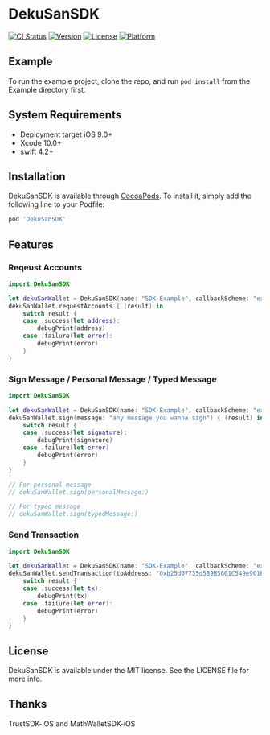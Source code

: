 # DekuSanSDK

[![CI Status](https://img.shields.io/travis/dexon-foundation/DekuSanSDK.svg?style=flat)](https://travis-ci.org/dexon-foundation/DekuSanSDK)
[![Version](https://img.shields.io/cocoapods/v/DekuSanSDK.svg?style=flat)](https://cocoapods.org/pods/DekuSanSDK)
[![License](https://img.shields.io/cocoapods/l/DekuSanSDK.svg?style=flat)](https://cocoapods.org/pods/DekuSanSDK)
[![Platform](https://img.shields.io/cocoapods/p/DekuSanSDK.svg?style=flat)](https://cocoapods.org/pods/DekuSanSDK)

## Example

To run the example project, clone the repo, and run `pod install` from the Example directory first.

## System Requirements

- Deployment target iOS 9.0+
- Xcode 10.0+
- swift 4.2+

## Installation

DekuSanSDK is available through [CocoaPods](https://cocoapods.org). To install
it, simply add the following line to your Podfile:

```ruby
pod 'DekuSanSDK'
```

## Features

### Reqeust Accounts

```swift
import DekuSanSDK

let dekuSanWallet = DekuSanSDK(name: "SDK-Example", callbackScheme: "example-dekusan", blockchain: .dexon)
dekuSanWallet.requestAccounts { (result) in
    switch result {
    case .success(let address):
        debugPrint(address)
    case .failure(let error):
        debugPrint(error)
    }
}
```

### Sign Message / Personal Message / Typed Message

```swift
import DekuSanSDK

let dekuSanWallet = DekuSanSDK(name: "SDK-Example", callbackScheme: "example-dekusan", blockchain: .dexon)
dekuSanWallet.sign(message: "any message you wanna sign") { (result) in
    switch result {
    case .success(let signature):
        debugPrint(signature)
    case .failure(let error)
        debugPrint(error)
    }
}

// For personal message
// dekuSanWallet.sign(personalMessage:)

// For typed message
// dekuSanWallet.sign(typedMessage:)
```

### Send Transaction

```swift
import DekuSanSDK

let dekuSanWallet = DekuSanSDK(name: "SDK-Example", callbackScheme: "example-dekusan", blockchain: .dexon)
dekuSanWallet.sendTransaction(toAddress: "0xb25d07735d5B9B5601C549e901b04bd3A5Af93a6", amount: 1) { (result) in
    switch result {
    case .success(let tx):
        debugPrint(tx)
    case .failure(let error):
        debugPrint(error)
    }
}
```

## License

DekuSanSDK is available under the MIT license. See the LICENSE file for more info.

## Thanks
TrustSDK-iOS and MathWalletSDK-iOS